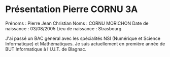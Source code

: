 # Présentation Pierre CORNU 3A

Prénoms : Pierre Jean Christian
Noms : CORNU MORICHON
Date de naissance : 03/08/2005
Lieu de naissance : Strasbourg

J'ai passé un BAC général avec les spécialités NSI (Numérique et Science Informatique) et Mathématiques.
Je suis actuellement en première année de BUT Informatique à l'I.U.T. de Blagnac.
